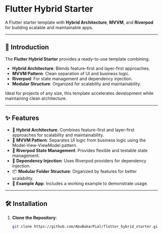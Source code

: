# Flutter Hybrid Starter

A Flutter starter template with **Hybrid Architecture**, **MVVM**, and **Riverpod** for building scalable and maintainable apps.

---

## 🌟 Introduction

The **Flutter Hybrid Starter** provides a ready-to-use template combining:
- **Hybrid Architecture**: Blends feature-first and layer-first approaches.
- **MVVM Pattern**: Clean separation of UI and business logic.
- **Riverpod**: For state management and dependency injection.
- **Modular Structure**: Organized for scalability and maintainability.

Ideal for projects of any size, this template accelerates development while maintaining clean architecture.

---

## ✨ Features

- 🚀 **Hybrid Architecture**: Combines feature-first and layer-first approaches for scalability and maintainability.
- 🧩 **MVVM Pattern**: Separates UI logic from business logic using the Model-View-ViewModel pattern.
- 🌊 **Riverpod State Management**: Provides flexible and testable state management.
- 💉 **Dependency Injection**: Uses Riverpod providers for dependency injection.
- 📦 **Modular Folder Structure**: Organized by features for better scalability.
- 📝 **Example App**: Includes a working example to demonstrate usage.

---

## 🛠 Installation

1. **Clone the Repository**:
   ```bash
   git clone https://github.com/AbuBakarPial/flutter_hybrid_starter.git